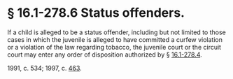 # § 16.1-278.6 Status offenders.

<p>If a child is alleged to be a status offender, including but not limited to those cases in which the juvenile is alleged to have committed a curfew violation or a violation of the law regarding tobacco, the juvenile court or the circuit court may enter any order of disposition authorized by § <a href='http://law.lis.virginia.gov/vacode/16.1-278.4/'>16.1-278.4</a>.</p><p>1991, c. 534; 1997, c. <a href='http://lis.virginia.gov/cgi-bin/legp604.exe?971+ful+CHAP0463'>463</a>.</p>